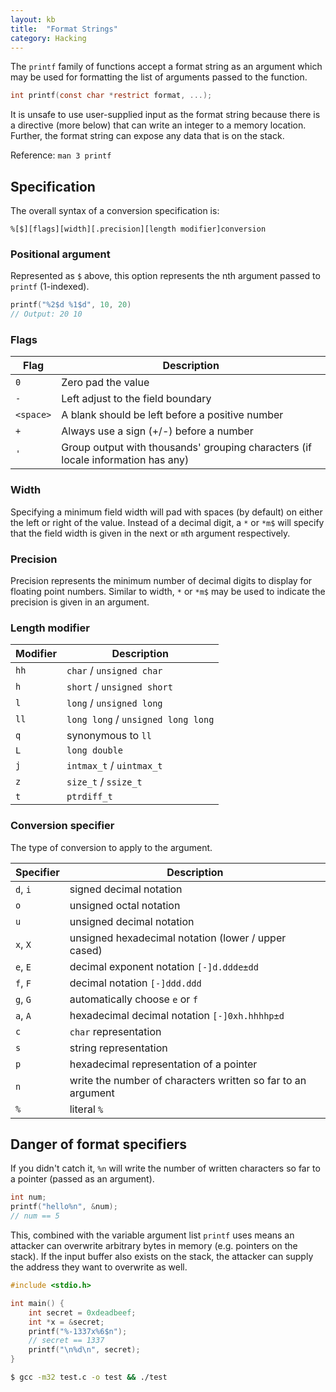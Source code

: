 ```yaml
---
layout: kb
title:  "Format Strings"
category: Hacking
---
```


The `printf` family of functions accept a format string as an argument
which may be used for formatting the list of arguments passed to the
function.

```c
int printf(const char *restrict format, ...);
```

It is unsafe to use user-supplied input as the format string because
there is a directive (more below) that can write an integer to a memory
location. Further, the format string can expose any data that is on the
stack.

Reference: `man 3 printf`

## Specification
The overall syntax of a conversion specification is:

```
%[$][flags][width][.precision][length modifier]conversion
```

### Positional argument
Represented as `$` above, this option represents the nth argument passed
to `printf` (1-indexed).

```c
printf("%2$d %1$d", 10, 20)
// Output: 20 10
```

### Flags

| Flag | Description |
| ---- | ----------- |
| `0`  | Zero pad the value |
| `-`  | Left adjust to the field boundary |
| `<space>`  | A blank should be left before a positive number |
| `+`  | Always use a sign (+/-) before a number |
| `'`  | Group output with thousands' grouping characters (if locale information has any) |

### Width
Specifying a minimum field width will pad with spaces (by default) on
either the left or right of the value. Instead of a decimal digit, a
`*` or `*m$` will specify that the field width is given in the next or
`m`th argument respectively.

### Precision
Precision represents the minimum number of decimal digits to display
for floating point numbers. Similar to width, `*` or `*m$` may be used
to indicate the precision is given in an argument.

### Length modifier

| Modifier | Description |
| -------- | ----------- |
| `hh`     | `char` / `unsigned char` |
| `h`      | `short` / `unsigned short` |
| `l`      | `long` / `unsigned long` |
| `ll`     | `long long` / `unsigned long long` |
| `q`      | synonymous to `ll` |
| `L`      | `long double` |
| `j`      | `intmax_t` / `uintmax_t` |
| `z`      | `size_t` / `ssize_t` |
| `t`      | `ptrdiff_t` |

### Conversion specifier
The type of conversion to apply to the argument.

| Specifier | Description |
| --------- | ----------- |
| `d`, `i`  | signed decimal notation |
| `o`       | unsigned octal notation |
| `u`       | unsigned decimal notation |
| `x`, `X`  | unsigned hexadecimal notation (lower / upper cased) |
| `e`, `E`  | decimal exponent notation `[-]d.ddde±dd` |
| `f`, `F`  | decimal notation `[-]ddd.ddd` |
| `g`, `G`  | automatically choose `e` or `f` |
| `a`, `A`  | hexadecimal decimal notation `[-]0xh.hhhhp±d` |
| `c`       | `char` representation |
| `s`       | string representation |
| `p`       | hexadecimal representation of a pointer |
| `n`       | write the number of characters written so far to an argument |
| `%`       | literal `%` |

## Danger of format specifiers
If you didn't catch it, `%n` will write the number of written characters
so far to a pointer (passed as an argument).

```c
int num;
printf("hello%n", &num);
// num == 5
```

This, combined with the variable argument list `printf` uses means an
attacker can overwrite arbitrary bytes in memory (e.g. pointers on the
stack). If the input buffer also exists on the stack, the attacker can
supply the address they want to overwrite as well.

```c
#include <stdio.h>

int main() {
    int secret = 0xdeadbeef;
    int *x = &secret;
    printf("%-1337x%6$n");
    // secret == 1337
    printf("\n%d\n", secret);
}
```

```bash
$ gcc -m32 test.c -o test && ./test
```
